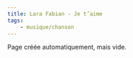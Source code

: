 ```yaml
---
title: Lara Fabian - Je t’aime
tags:
    - musique/chanson
---
```


Page créée automatiquement, mais vide.
